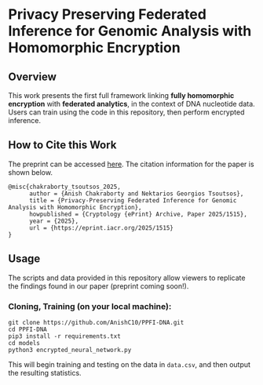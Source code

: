 # Privacy Preserving Federated Inference for Genomic Analysis with Homomorphic Encryption

## Overview
This work presents the first full framework linking **fully homomorphic encryption** with **federated analytics**, in the context of DNA nucleotide data. Users can train using the code in this repository, then perform encrypted inference. 

## How to Cite this Work
The preprint can be accessed [here](https://ia.cr/2025/1515). The citation information for the paper is shown below. 
```
@misc{chakraborty_tsoutsos_2025,
      author = {Anish Chakraborty and Nektarios Georgios Tsoutsos},
      title = {Privacy-Preserving Federated Inference for Genomic Analysis with Homomorphic Encryption},
      howpublished = {Cryptology {ePrint} Archive, Paper 2025/1515},
      year = {2025},
      url = {https://eprint.iacr.org/2025/1515}
}
```
## Usage

The scripts and data provided in this repository allow viewers to replicate the findings found in our paper (preprint coming soon!).

### Cloning, Training (on your local machine):

```
git clone https://github.com/AnishC10/PPFI-DNA.git
cd PPFI-DNA
pip3 install -r requirements.txt
cd models
python3 encrypted_neural_network.py
```
This will begin training and testing on the data in ```data.csv```, and then output the resulting statistics.   

